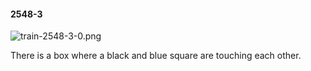 #### 2548-3
![train-2548-3-0.png](https://github.com/lil-lab/nlvr/raw/master/nlvr/train/images/21/train-2548-3-0.png "train-2548-3-0.png")

There is a box where a black and blue square are touching each other.